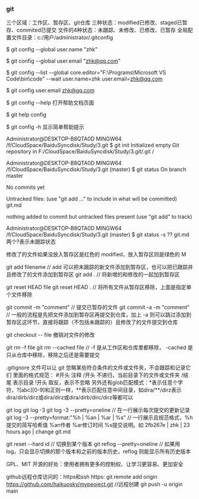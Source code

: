 ### git
三个区域：工作区、暂存区、git仓库
三种状态：modified已修改、staged已暂存、commited已提交
文件的4种状态：未跟踪、未修改、已修改、已暂存
全局配置文件目录：c:/用户/administrator/.gitconfig

$ git config --global user.name "zhk"

$ git config --global user.email "zhk@qq.com"

$ git config --list --global
core.editor="F:\Programs\Microsoft VS Code\bin\code" --wait
user.name=zhk
user.email=zhk@qq.com

$ git config user.email
zhk@qq.com

$ git config --help     打开帮助文档页面

$ git help config

$ git config -h         显示简单帮助提示


Administrator@DESKTOP-B8QTA0D MINGW64 /f/CloudSpace/BaiduSyncdisk/Study/3.git
$ git init
Initialized empty Git repository in F:/CloudSpace/BaiduSyncdisk/Study/3.git/.git
/

Administrator@DESKTOP-B8QTA0D MINGW64 /f/CloudSpace/BaiduSyncdisk/Study/3.git (master)
$ git status
On branch master

No commits yet

Untracked files:
  (use "git add <file>..." to include in what will be committed)
        git.md

nothing added to commit but untracked files present (use "git add" to track)

Administrator@DESKTOP-B8QTA0D MINGW64 /f/CloudSpace/BaiduSyncdisk/Study/3.git (master)
$ git status -s
?? git.md   两个?表示未跟踪状态

修改了的文件如果没放入暂存区是红色的 modified，放入暂存区则是绿色的 M

git add filename // add 可以把未跟踪的新文件添加到暂存区，也可以把已跟踪并且修改了的文件添加到暂存区
git add .   // 将新增的和修改的一起加到暂存区

git reset HEAD file
git reset HEAD .    // 将所有文件从暂存区移除，上面是指定单个文件移除

git commit -m "comment" // 提交已暂存的文件
git commit -a -m "comment"  // 一般的流程是先把文件添加到暂存区再提交到仓库，加上 -a 则可以跳过添加到暂存区这环节，直接将跟踪（不包括未跟踪的）且修改了的文件提交到仓库

git checkout -- file  撤销对文件的修改

git rm -f file
git rm --cached file    // -f 是从工作区和仓库里都移除， -cached 是只从仓库中移除，移除之后还是需要提交

.gitignore 文件可以让 git 忽略某些符合条件的文件或文件夹，不会跟踪和记录它们
里面的格式规范：
\#开头 注释
/开头 不递归，当前目录下的文件或文件夹
/结尾 表示目录
!开头 取反，表示不忽略
另外还有glob匹配模式：*表示任意个字符，?[abc][0-9]和正则一样，**表示匹配任意中间目录，如dira/\*\*/dirz表示dira/dirb/dirz或dira/dirz或dira/dirb/dirc/dirz等都可以

git log
git log -3
git log -3 --pretty=oneline   // 在一行展示每次提交的更新记录
git log -3 --pretty=format:"%h | %an | %ar | %s"  // 一行展示且规范格式，%h 提交的简写哈希值 %an作者 %ar修订时间 %s提交说明。如 2fb267e | zhk | 23 hours ago | change git.md

git reset --hard id // 切换到某个版本
git reflog --pretty=oneline // 如果用 log，只会显示切换的那个版本和之前的版本历史，reflog 则能显示所有历史版本

GPL、MIT
开源的好处：使用者拥有更多的控制权、让学习更容易、更加安全

github远程仓库访问的：https和ssh
https: 
git remote add origin https://github.com/haikuosky/mypeoject.git  //远程创建
git push -u origin main